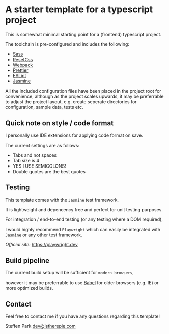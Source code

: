 # A starter template for a typescript project

This is somewhat minimal starting point for a (frontend) typescript project. 

The toolchain is pre-configured and includes the following:

* [Sass](https://sass-lang.com/)
* [ResetCss](https://meyerweb.com/eric/tools/css/reset/)
* [Webpack](https://webpack.js.org/)
* [Prettier](https://prettier.io/)
* [ESLint](https://eslint.org/)
* [Jasmine](https://jasmine.github.io/)

All the included configuration files have been placed in the project root for convenience, although as the project scales upwards, it may be preferrable to adjust the project layout, e.g. create seperate directories for configuration, sample data, tests etc. 


## Quick note on style / code format

I personally use IDE extensions for applying code format on save. 

The current settings are as follows:

* Tabs and not spaces
* Tab size is 4
* YES I USE SEMICOLONS!
* Double quotes are the best quotes


## Testing

This template comes with the `Jasmine` test framework.

It is lightweight and depencency free and perfect for unit testing purposes. 

For integration / end-to-end testing (or any testing where a DOM required), 

I would highly recommend `Playwright` which can easily be integrated with `Jasmine` or any other test framework. 

*Official site:* https://playwright.dev


## Build pipeline

The current build setup will be sufficient for `modern browsers`, 

however it may be preferrable to use [Babel](https://babeljs.io/) for older browsers (e.g. IE) or more optimized builds. 

## Contact

Feel free to contact me if you have any questions regarding this template!

Steffen Park <dev@istherepie.com>
